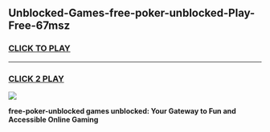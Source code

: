 
## Unblocked-Games-free-poker-unblocked-Play-Free-67msz
<h3>
<a href="https://premium76.site?title=free-poker-unblocked&ref=18A1">CLICK TO PLAY</a></h3>
<hr>

<h3>
<a href="https://premium76.site?title=free-poker-unblocked&ref=18A1">CLICK 2 PLAY</a>
  
</h3>

<a href="https://premium76.site?title=free-poker-unblocked&ref=18A1"><img src="https://clearcache.store/games.png"></a>


**free-poker-unblocked games unblocked: Your Gateway to Fun and Accessible Online Gaming**
